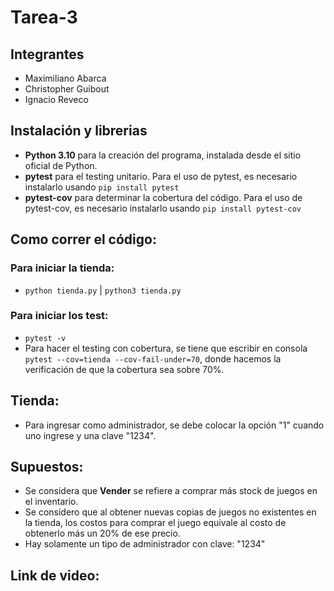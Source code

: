 # Tarea-3

## Integrantes
- Maximiliano Abarca
- Christopher Guibout
- Ignacio Reveco 

## Instalación y librerias
- **Python 3.10** para la creación del programa, instalada desde el sitio oficial de Python.
- **pytest** para el testing unitario. Para el uso de pytest, es necesario instalarlo usando ```pip install pytest```
- **pytest-cov** para determinar la cobertura del código. Para el uso de pytest-cov, es necesario instalarlo usando ```pip install pytest-cov```
## Como correr el código:
### Para iniciar la tienda:
- ```python tienda.py``` |  ```python3 tienda.py```
### Para iniciar los test:
- ```pytest -v```
- Para hacer el testing con cobertura, se tiene que escribir en consola ```pytest --cov=tienda --cov-fail-under=70```, donde hacemos la verificación de que la cobertura sea sobre 70%.
## Tienda:
- Para ingresar como administrador, se debe colocar la opción "1" cuando uno ingrese y una clave "1234".
## Supuestos:
- Se considera que **Vender** se refiere a comprar más stock de juegos en el inventario.
- Se considero que al obtener nuevas copias de juegos no existentes en la tienda, los costos para comprar el juego equivale al costo de obtenerlo más un 20% de ese precio.
- Hay solamente un tipo de administrador con clave: "1234"

## Link de video:
